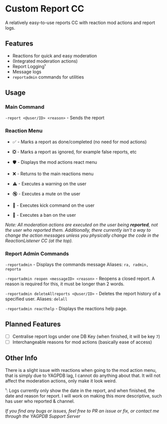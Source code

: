 # Custom Report CC
A relatively easy-to-use reports CC with reaction mod actions and report logs.

## Features
- Reactions for quick and easy moderation
- (Integrated moderation actions)
- Report Logging¹
- Message logs
- `reportadmin` commands for utilities

## Usage

### Main Command
`-report <@user/ID> <reason>` - Sends the report

### Reaction Menu
- ✅ - Marks a report as done/completed (no need for mod actions)
- ❎ - Marks a report as ignored, for example false reports, etc
- 🛡 - Displays the mod actions react menu

- ❌ - Returns to the main reactions menu
- ⚠ - Executes a warning on the user
- 🔇 - Executes a mute on the user
- 👢 - Executes kick command on the user
- 🔨 - Executes a ban on the user

*Note: All moderation actions are executed on the user being **reported**, not the user who reported them. Additionally, there currently isn't a way to change the action messages unless you physically change the code in the ReactionListener CC (at the top).*

### Report Admin Commands
`-reportadmin` - Displays the commands message
Aliases: `ra, radmin, reporta`

`-reportadmin reopen <messageID> <reason>` - Reopens a closed report. A reason is required for this, it must be longer than 2 words.

`-reportadmin deleteAllreports <@user/ID>` - Deletes the report history of a specified user.
Aliases: `delall`

`-reportadmin reacthelp` - Displays the reactions help page.

## Planned Features

- [ ] Centralise report logs under one DB Key (when finished, it will be key `7`)
- [ ] Interchangeable reasons for mod actions (basically ease of access)

## Other Info
There is a slight issue with reactions when going to the mod action menu, that is simply due to YAGPDB lag, I cannot do anything about that. It will not affect the moderation actions, only make it look weird.

¹: Logs currently only show the date in the report, and when finished, the date and reason for report. I will work on making this more descriptive, such has user who reported & channel.

*If you find any bugs or issues, feel free to PR an issue or fix, or contact me through the YAGPDB Support Server*
